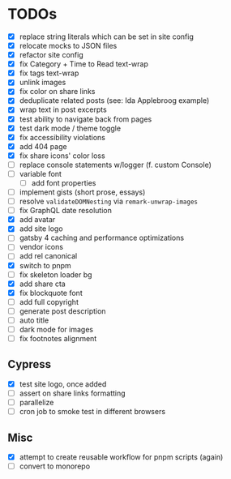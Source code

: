 # TODOs

- [x] replace string literals which can be set in site config
- [x] relocate mocks to JSON files
- [x] refactor site config
- [x] fix Category + Time to Read text-wrap
- [x] fix tags text-wrap
- [x] unlink images
- [x] fix color on share links
- [x] deduplicate related posts (see: Ida Applebroog example)
- [x] wrap text in post excerpts
- [x] test ability to navigate back from pages
- [x] test dark mode / theme toggle
- [x] fix accessibility violations
- [x] add 404 page <!-- I'd rather redirect at the server -->
- [x] fix share icons' color loss
- [ ] replace console statements w/logger (f. custom Console)
- [ ] variable font
  - [ ] add font properties
- [ ] implement gists (short prose, essays)
- [ ] resolve `validateDOMNesting` via `remark-unwrap-images`
- [ ] fix GraphQL date resolution
- [x] add avatar
- [x] add site logo
- [ ] gatsby 4 caching and performance optimizations
- [ ] vendor icons
- [ ] add rel canonical
- [x] switch to pnpm
- [ ] fix skeleton loader bg
- [x] add share cta
- [x] fix blockquote font
- [ ] add full copyright
- [ ] generate post description
- [ ] auto title
- [ ] dark mode for images
- [ ] fix footnotes alignment

## Cypress

- [x] test site logo, once added
- [ ] assert on share links formatting
- [ ] parallelize
- [ ] cron job to smoke test in different browsers

## Misc

- [x] attempt to create reusable workflow for pnpm scripts (again)
- [ ] convert to monorepo
